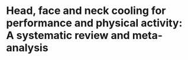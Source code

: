# Head, face and neck cooling for performance and physical activity: A systematic review and meta-analysis



